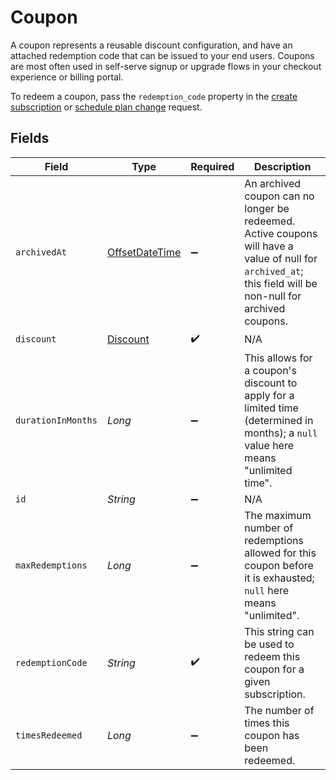# Coupon

A coupon represents a reusable discount configuration, and have an attached redemption code that can be issued to your end users. Coupons are most often used in self-serve signup or upgrade flows in your checkout experience or billing portal.

To redeem a coupon, pass the `redemption_code` property in the [create subscription](https://docs.withorb.com/docs/orb-docs/api-reference/operations/create-a-subscription) or [schedule plan change](https://docs.withorb.com/docs/orb-docs/api-reference/operations/create-a-subscription-schedule-plan-change) request. 



## Fields

| Field                                                                                                                                                       | Type                                                                                                                                                        | Required                                                                                                                                                    | Description                                                                                                                                                 |
| ----------------------------------------------------------------------------------------------------------------------------------------------------------- | ----------------------------------------------------------------------------------------------------------------------------------------------------------- | ----------------------------------------------------------------------------------------------------------------------------------------------------------- | ----------------------------------------------------------------------------------------------------------------------------------------------------------- |
| `archivedAt`                                                                                                                                                | [OffsetDateTime](https://docs.oracle.com/javase/8/docs/api/java/time/OffsetDateTime.html)                                                                   | :heavy_minus_sign:                                                                                                                                          | An archived coupon can no longer be redeemed. Active coupons will have a value of null for `archived_at`; this field will be non-null for archived coupons. |
| `discount`                                                                                                                                                  | [Discount](../../models/shared/Discount.md)                                                                                                                 | :heavy_check_mark:                                                                                                                                          | N/A                                                                                                                                                         |
| `durationInMonths`                                                                                                                                          | *Long*                                                                                                                                                      | :heavy_minus_sign:                                                                                                                                          | This allows for a coupon's discount to apply for a limited time (determined in months); a `null` value here means "unlimited time".                         |
| `id`                                                                                                                                                        | *String*                                                                                                                                                    | :heavy_minus_sign:                                                                                                                                          | N/A                                                                                                                                                         |
| `maxRedemptions`                                                                                                                                            | *Long*                                                                                                                                                      | :heavy_minus_sign:                                                                                                                                          | The maximum number of redemptions allowed for this coupon before it is exhausted; `null` here means "unlimited".                                            |
| `redemptionCode`                                                                                                                                            | *String*                                                                                                                                                    | :heavy_check_mark:                                                                                                                                          | This string can be used to redeem this coupon for a given subscription.                                                                                     |
| `timesRedeemed`                                                                                                                                             | *Long*                                                                                                                                                      | :heavy_minus_sign:                                                                                                                                          | The number of times this coupon has been redeemed.                                                                                                          |